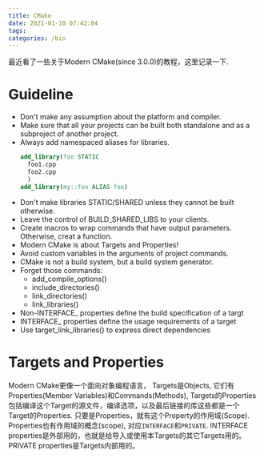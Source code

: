 ```yaml
---
title: CMake
date: 2021-01-10 07:42:04
tags:
categories: /bin
---
```


最近看了一些关于Modern CMake(since 3.0.0)的教程，这里记录一下.

<!--more-->

# Guideline
- Don't make any assumption about the platform and compiler.
- Make sure that all your projects can be built both standalone and as a subproject of another project.
- Always add namespaced aliases for libraries.
    ```cmake
    add_library(foo STATIC
      foo1.cpp
      foo2.cpp
      )
    add_library(my::foo ALIAS foo)
    ```
- Don't make libraries STATIC/SHARED unless they cannot be built otherwise.
- Leave the control of BUILD_SHARED_LIBS to your clients.
- Create macros to wrap commands that have output parameters. Otherwise, creat a function.
- Modern CMake is about Targets and Properties!
- Avoid custom variables in the arguments of project commands.
- CMake is not a build system, but a build system generator.
- Forget those commands:
    * add_compile_options()
    * include_directories()
    * link_directories()
    * link_libraries()
- Non-INTERFACE_ properties define the build specification of a targt
- INTERFACE_ properties define the usage requirements of a target
- Use target_link_libraries() to express direct dependencies

# Targets and Properties
Modern CMake更像一个面向对象编程语言， Targets是Objects, 它们有Properties(Member Variables)和Commands(Methods), 
Targets的Properties包括编译这个Target的源文件，编译选项，以及最后链接的库这些都是一个Target的Properties. 只要是Properties，就有这个Property的作用域(Scope). Properties也有作用域的概念(scope), 对应`INTERFACE`和`PRIVATE`. 
INTERFACE properties是外部用的，也就是给导入或使用本Targets的其它Targets用的。PRIVATE properties是Targets内部用的。

